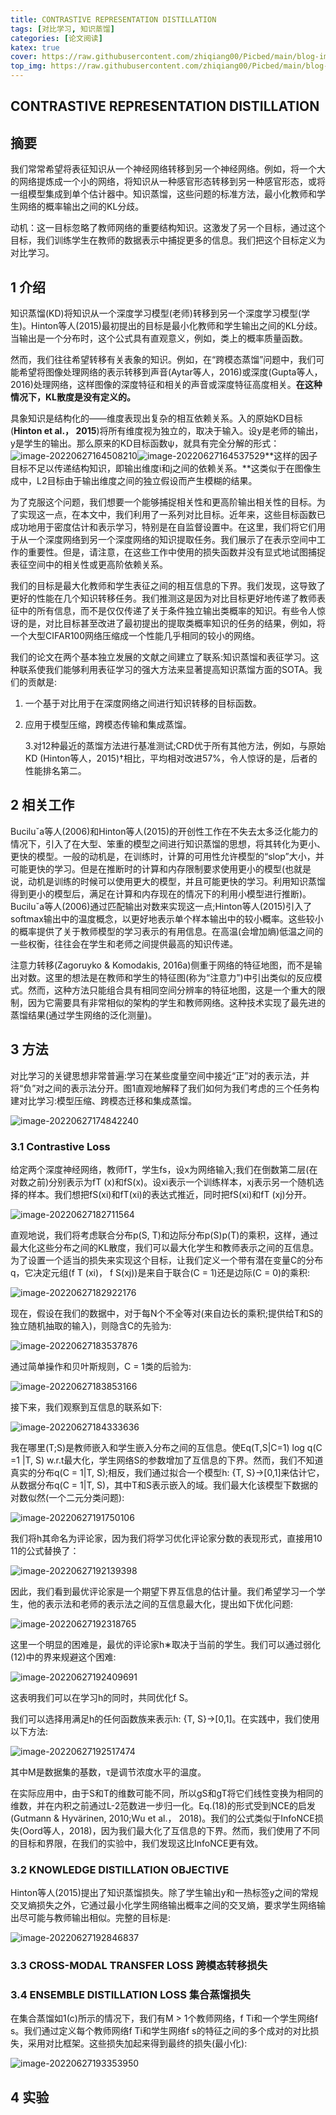```yaml
---
title: CONTRASTIVE REPRESENTATION DISTILLATION
tags: [对比学习, 知识蒸馏]
categories: [论文阅读]
katex: true
cover: https://raw.githubusercontent.com/zhiqiang00/Picbed/main/blog-images/2022/03/20/b36a188093daf2e64a217a84bf183201-nKO_1QyFh9o-2edcfd.jpg
top_img: https://raw.githubusercontent.com/zhiqiang00/Picbed/main/blog-images/2022/03/20/9d2244833e878e2169062087c9ab0874-wallhaven-g72p87-af7e51.jpg
---
```


## CONTRASTIVE REPRESENTATION DISTILLATION

## 摘要

我们常常希望将表征知识从一个神经网络转移到另一个神经网络。例如，将一个大的网络提炼成一个小的网络，将知识从一种感官形态转移到另一种感官形态，或将一组模型集成到单个估计器中。知识蒸馏，这些问题的标准方法，最小化教师和学生网络的概率输出之间的KL分歧。

动机：这一目标忽略了教师网络的重要结构知识。这激发了另一个目标，通过这个目标，我们训练学生在教师的数据表示中捕捉更多的信息。我们把这个目标定义为对比学习。

## 1 介绍

知识蒸馏(KD)将知识从一个深度学习模型(老师)转移到另一个深度学习模型(学生)。Hinton等人(2015)最初提出的目标是最小化教师和学生输出之间的KL分歧。当输出是一个分布时，这个公式具有直观意义，例如，类上的概率质量函数。

然而，我们往往希望转移有关表象的知识。例如，在“跨模态蒸馏”问题中，我们可能希望将图像处理网络的表示转移到声音(Aytar等人，2016)或深度(Gupta等人，2016)处理网络，这样图像的深度特征和相关的声音或深度特征高度相关。**在这种情况下，KL散度是没有定义的。**

具象知识是结构化的——维度表现出复杂的相互依赖关系。入的原始KD目标(**Hinton et al.， 2015**)将所有维度视为独立的，取决于输入。设y是老师的输出，y是学生的输出。那么原来的KD目标函数ψ，就具有完全分解的形式：![image-20220627164508210](https://raw.githubusercontent.com/zhiqiang00/Picbed/main/blog-images/2022/06/27/de5adc65a4567fa45977d11aceb46f7e-image-20220627164508210-ad596d.png)![image-20220627164537529](https://raw.githubusercontent.com/zhiqiang00/Picbed/main/blog-images/2022/06/27/183ef6396d0bb7a9427495cf75ba2303-image-20220627164537529-28c385.png)**这样的因子目标不足以传递结构知识，即输出维度i和j之间的依赖关系。**这类似于在图像生成中，L2目标由于输出维度之间的独立假设而产生模糊的结果。

为了克服这个问题，我们想要一个能够捕捉相关性和更高阶输出相关性的目标。为了实现这一点，在本文中，我们利用了一系列对比目标。近年来，这些目标函数已成功地用于密度估计和表示学习，特别是在自监督设置中。在这里，我们将它们用于从一个深度网络到另一个深度网络的知识提取任务。我们展示了在表示空间中工作的重要性。但是，请注意，在这些工作中使用的损失函数并没有显式地试图捕捉表征空间中的相关性或更高阶依赖关系。

我们的目标是最大化教师和学生表征之间的相互信息的下界。我们发现，这导致了更好的性能在几个知识转移任务。我们推测这是因为对比目标更好地传递了教师表征中的所有信息，而不是仅仅传递了关于条件独立输出类概率的知识。有些令人惊讶的是，对比目标甚至改进了最初提出的提取类概率知识的任务的结果，例如，将一个大型CIFAR100网络压缩成一个性能几乎相同的较小的网络。

我们的论文在两个基本独立发展的文献之间建立了联系:知识蒸馏和表征学习。这种联系使我们能够利用表征学习的强大方法来显著提高知识蒸馏方面的SOTA。我们的贡献是:

1. 一个基于对比用于在深度网络之间进行知识转移的目标函数。

2. 应用于模型压缩，跨模态传输和集成蒸馏。

   3.对12种最近的蒸馏方法进行基准测试;CRD优于所有其他方法，例如，与原始KD (Hinton等人，2015)†相比，平均相对改进57%，令人惊讶的是，后者的性能排名第二。

## 2 相关工作

Buciluˇa等人(2006)和Hinton等人(2015)的开创性工作在不失去太多泛化能力的情况下，引入了在大型、笨重的模型之间进行知识蒸馏的思想，将其转化为更小、更快的模型。一般的动机是，在训练时，计算的可用性允许模型的“slop”大小，并可能更快的学习。但是在推断时的计算和内存限制要求使用更小的模型(也就是说，动机是训练的时候可以使用更大的模型，并且可能更快的学习。利用知识蒸馏得到更小的模型后，满足在计算和内存现在的情况下的利用小模型进行推断)。Buciluˇa等人(2006)通过匹配输出对数来实现这一点;Hinton等人(2015)引入了softmax输出中的温度概念，以更好地表示单个样本输出中的较小概率。这些较小的概率提供了关于教师模型的学习表示的有用信息。在高温(会增加熵)低温之间的一些权衡，往往会在学生和老师之间提供最高的知识传递。

注意力转移(Zagoruyko & Komodakis, 2016a)侧重于网络的特征地图，而不是输出对数。这里的想法是在教师和学生的特征图(称为“注意力”)中引出类似的反应模式。然而，这种方法只能组合具有相同空间分辨率的特征地图，这是一个重大的限制，因为它需要具有非常相似的架构的学生和教师网络。这种技术实现了最先进的蒸馏结果(通过学生网络的泛化测量)。

## 3 方法

对比学习的关键思想非常普遍:学习在某些度量空间中接近“正”对的表示法，并将“负”对之间的表示法分开。图1直观地解释了我们如何为我们考虑的三个任务构建对比学习:模型压缩、跨模态迁移和集成蒸馏。

![image-20220627174842240](https://raw.githubusercontent.com/zhiqiang00/Picbed/main/blog-images/2022/06/27/8976bb4916d1000ab1163ce2b9878da7-image-20220627174842240-87d8da.png)

### 3.1 Contrastive Loss

给定两个深度神经网络，教师fT，学生fs，设x为网络输入;我们在倒数第二层(在对数之前)分别表示为fT (x)和fS(x)。设xi表示一个训练样本，xj表示另一个随机选择的样本。我们想把fS(xi)和fT(xi)的表达式推近，同时把fS(xi)和fT (xj)分开。

![image-20220627182711564](https://raw.githubusercontent.com/zhiqiang00/Picbed/main/blog-images/2022/06/27/88edfdb3d99eabc6a36f34c775c51c74-image-20220627182711564-d815d2.png)

直观地说，我们将考虑联合分布p(S, T)和边际分布p(S)p(T)的乘积，这样，通过最大化这些分布之间的KL散度，我们可以最大化学生和教师表示之间的互信息。为了设置一个适当的损失来实现这个目标，让我们定义一个带有潜在变量C的分布q，它决定元组(f T (xi)， f S(xj))是来自于联合(C = 1)还是边际(C = 0)的乘积:

![image-20220627182922176](https://raw.githubusercontent.com/zhiqiang00/Picbed/main/blog-images/2022/06/27/762e5ba829ec7c07c48522da7c3ba87b-image-20220627182922176-4a7148.png)

现在，假设在我们的数据中，对于每N个不全等对(来自边长的乘积;提供给T和S的独立随机抽取的输入)，则隐含C的先验为:

![image-20220627183537876](https://raw.githubusercontent.com/zhiqiang00/Picbed/main/blog-images/2022/06/27/b893112b54ad7970dc2a1515c7083f62-image-20220627183537876-705495.png)

通过简单操作和贝叶斯规则，C = 1类的后验为:

![image-20220627183853166](https://raw.githubusercontent.com/zhiqiang00/Picbed/main/blog-images/2022/06/27/12c3d2a3b606dcc6322390258d0a0970-image-20220627183853166-62f4c0.png)

接下来，我们观察到互信息的联系如下:

![image-20220627184333636](https://raw.githubusercontent.com/zhiqiang00/Picbed/main/blog-images/2022/06/27/77082ccd10936f0ad9324484ee70a171-image-20220627184333636-f6f68b.png)

我在哪里(T;S)是教师嵌入和学生嵌入分布之间的互信息。使Eq(T,S|C=1) log q(C =1 |T, S) w.r.t最大化，学生网络S的参数增加了互信息的下界。然而，我们不知道真实的分布q(C = 1|T, S);相反，我们通过拟合一个模型h: {T, S}→[0,1]来估计它，从数据分布q(C = 1|T, S)，其中T和S表示嵌入的域。我们最大化该模型下数据的对数似然(一个二元分类问题):

![image-20220627191750106](https://raw.githubusercontent.com/zhiqiang00/Picbed/main/blog-images/2022/06/27/f3f74ab775cda37f73c54a403cdf450e-image-20220627191750106-071ed0.png)

我们将h其命名为评论家，因为我们将学习优化评论家分数的表现形式，直接用10 11的公式替换了：

![image-20220627192139398](https://raw.githubusercontent.com/zhiqiang00/Picbed/main/blog-images/2022/06/27/6f6d3f67cdf68adb60b4558e9d2776b5-image-20220627192139398-76c169.png)

因此，我们看到最优评论家是一个期望下界互信息的估计量。我们希望学习一个学生，他的表示法和老师的表示法之间的互信息最大化，提出如下优化问题:

![image-20220627192318765](https://raw.githubusercontent.com/zhiqiang00/Picbed/main/blog-images/2022/06/27/a222b02fc04831f2ada84fb1ae33b2a2-image-20220627192318765-08370f.png)

这里一个明显的困难是，最优的评论家h∗取决于当前的学生。我们可以通过弱化(12)中的界来规避这个困难:

![image-20220627192409691](https://raw.githubusercontent.com/zhiqiang00/Picbed/main/blog-images/2022/06/27/96b824348120bdbb9c065d67b9933266-image-20220627192409691-d96898.png)

这表明我们可以在学习h的同时，共同优化f S。

我们可以选择用满足h的任何函数族来表示h: {T, S}→[0,1]。在实践中，我们使用以下方法:

![image-20220627192517474](https://raw.githubusercontent.com/zhiqiang00/Picbed/main/blog-images/2022/06/27/1c9e59ac3d952ff0b5fd4ffe717f0e63-image-20220627192517474-ed1585.png)

其中M是数据集的基数，τ是调节浓度水平的温度。

在实际应用中，由于S和T的维数可能不同，所以gS和gT将它们线性变换为相同的维数，并在内积之前通过L-2范数进一步归一化。Eq.(18)的形式受到NCE的启发(Gutmann & Hyvärinen, 2010;Wu et al.， 2018)。我们的公式类似于InfoNCE损失(Oord等人，2018)，因为我们最大化了互信息的下界。然而，我们使用了不同的目标和界限，在我们的实验中，我们发现这比InfoNCE更有效。

### 3.2 KNOWLEDGE DISTILLATION OBJECTIVE

Hinton等人(2015)提出了知识蒸馏损失。除了学生输出y和一热标签y之间的常规交叉熵损失之外，它通过最小化学生网络输出概率之间的交叉熵，要求学生网络输出尽可能与教师输出相似。完整的目标是:

![image-20220627192846837](https://raw.githubusercontent.com/zhiqiang00/Picbed/main/blog-images/2022/06/27/211a2bec792d26400aa54b3a0bfd287e-image-20220627192846837-199e00.png)

### 3.3 CROSS-MODAL TRANSFER LOSS 跨模态转移损失

### 3.4 ENSEMBLE DISTILLATION LOSS 集合蒸馏损失

在集合蒸馏如1(c)所示的情况下，我们有M > 1个教师网络，f Ti和一个学生网络f s。我们通过定义每个教师网络f Ti和学生网络f s的特征之间的多个成对的对比损失，采用对比框架。这些损失加起来得到最终的损失(最小化):

![image-20220627193353950](https://raw.githubusercontent.com/zhiqiang00/Picbed/main/blog-images/2022/06/27/412c46d3bd463e3dc564011094202420-image-20220627193353950-640886.png)

## 4 实验
